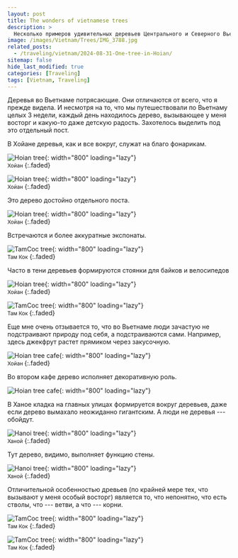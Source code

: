 ```yaml
---
layout: post
title: The wonders of vietnamese trees
description: >
  Несколько примеров удивительных деревьев Центрального и Северного Вьетнама
image: /images/Vietnam/Trees/IMG_3788.jpg
related_posts:
  - /traveling/vietnam/2024-08-31-One-tree-in-Hoian/
sitemap: false
hide_last_modified: true
categories: [Traveling]
tags: [Vietnam, Traveling]
---
```


Деревья во Вьетнаме потрясающие. Они отличаются от всего, что я прежде видела. И несмотря на то, что мы путешествовали по Вьетнаму целых 3 недели, каждый день находилось дерево, вызывающее у меня восторг и какую-то даже детскую радость.
Захотелось выделить под это отдельный пост. 

В Хойане деревья, как и все вокруг, служат на благо фонарикам.

![Hoian tree](/images/Vietnam/Trees/IMG_3509.jpg){: width="800" loading="lazy"}
<br>
<small>Хойан</small>
{:.faded}

![Hoian tree](/images/Vietnam/Trees/IMG_3536.jpg){: width="800" loading="lazy"}
<br>
<small>Хойан</small>
{:.faded}

Это дерево достойно отдельного поста. 

![Hoian tree](/images/Vietnam/Trees/IMG_3641.jpg){: width="800" loading="lazy"}
<br>
<small>Хойан</small>
{:.faded}

Встречаются и более аккуратные экспонаты.

![TamCoc tree](/images/Vietnam/Trees/IMG_4440.jpg){: width="800" loading="lazy"}
<br>
<small>Там&nbsp;Кок</small>
{:.faded}

Часто в тени деревьев формируются стоянки для байков и велосипедов 

![Hoian tree](/images/Vietnam/Trees/IMG_3673.jpg){: width="800" loading="lazy"}
<br>
<small>Хойан</small>
{:.faded}

![TamCoc tree](/images/Vietnam/Trees/IMG_3779.jpg){: width="800" loading="lazy"}
<br>
<small>Там&nbsp;Кок </small>
{:.faded}

Еще мне очень отзывается то, что во Вьетнаме люди зачастую не подстраивают природу под себя, а подстраиваются сами. 
Например, здесь джекфрут растет прямиком через закусочную.

![Hoian tree cafe](/images/Vietnam/Trees/IMG_3612.jpg){: width="800" loading="lazy"}
<br>
<small>Хойан </small>
{:.faded}

Во втором кафе дерево исполняет декоративную роль.

![Hoian tree cafe](/images/Vietnam/Trees/IMG_3613_2.jpg){: width="800" loading="lazy"}

В Ханое кладка на главных улицах формируется вокруг деревьев, даже если дерево вымахало неожиданно гигантским. А люди не деревья --- обойдут.

![Hanoi tree](/images/Vietnam/Trees/IMG_4485b.jpg){: width="800" loading="lazy"}
<br>
<small>Ханой</small>
{:.faded}

Тут дерево, видимо, выполняет функцию стены.

![Hanoi tree](/images/Vietnam/Trees/IMG_4520_2.jpg){: width="800" loading="lazy"}
<br>
<small>Ханой</small>
{:.faded}

Отличительной особенностью древьев (по крайней мере тех, что вызывают у меня особый восторг) является то, что непонятно, что есть стволы, что --- ветви, а что --- корни.

![TamCoc tree](/images/Vietnam/Trees/IMG_4207.jpg){: width="800" loading="lazy"}
<br>
<small>Там&nbsp;Кок</small>
{:.faded}

![TamCoc tree](/images/Vietnam/Trees/IMG_4437.jpg){: width="800" loading="lazy"}
<br>
<small>Там&nbsp;Кок </small>
{:.faded}
